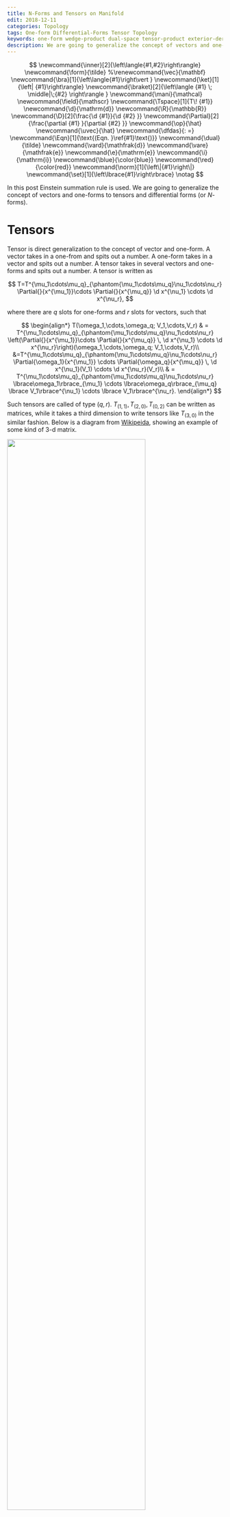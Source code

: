 ```yaml
---
title: N-Forms and Tensors on Manifold
edit: 2018-12-11
categories: Topology
tags: One-form Differential-Forms Tensor Topology 
keywords: one-form wedge-product dual-space tensor-product exterior-derivative curl divergent div 
description: We are going to generalize the concept of vectors and one-forms to tensors and differential forms. In the mean time, wedge product and exterior derivative were introduced.
---
```


$$
\newcommand{\inner}[2]{\left\langle{#1,#2}\right\rangle}
\newcommand{\form}{\tilde}
%\renewcommand{\vec}{\mathbf}
\newcommand{\bra}[1]{\left\langle{#1}\right\vert }
\newcommand{\ket}[1]{\left| {#1}\right\rangle}
\newcommand{\braket}[2]{\left\langle {#1} \; \middle|\;{#2} \right\rangle }
\newcommand{\mani}{\mathcal}
\newcommand{\field}{\mathscr}
\newcommand{\Tspace}[1]{T\! {#1}}
\newcommand{\d}{\mathrm{d}}
\newcommand{\R}{\mathbb{R}}
\newcommand{\D}[2]{\frac{\d {#1}}{\d {#2} }}
\newcommand{\Partial}[2]{\frac{\partial {#1} }{\partial {#2} }}
\newcommand{\op}{\hat}
\newcommand{\uvec}{\hat}
\newcommand{\dfdas}{: =}
\newcommand{\Eqn}[1]{\text{(Eqn. }\ref{#1}\text{)}}
\newcommand{\dual}{\tilde}
\newcommand{\vard}{\mathfrak{d}}
\newcommand{\vare}{\mathfrak{e}}
\newcommand{\e}{\mathrm{e}}
\newcommand{\i}{\mathrm{i}}
\newcommand{\blue}{\color{blue}}
\newcommand{\red}{\color{red}}
\newcommand{\norm}[1]{\left\|{#1}\right\|}
\newcommand{\set}[1]{\left\lbrace{#1}\right\rbrace}
\notag
$$

In this post Einstein summation rule is used. We are going to generalize the concept of vectors and one-forms to tensors and differential forms (or $N$-forms).

# Tensors

Tensor is direct generalization to the concept of vector and one-form. A vector takes in a one-from and spits out a number. A one-form takes in a vector and spits out a number. A tensor takes in several vectors and one-forms and spits out a number. A tensor is written as 

$$
T=T^{\mu_1\cdots\mu_q}_{\phantom{\mu_1\cdots\mu_q}\nu_1\cdots\nu_r} \Partial{}{x^{\mu_1}}\cdots \Partial{}{x^{\mu_q}} \d x^{\nu_1} \cdots \d x^{\nu_r},
$$

where there are $q$ slots for one-forms and $r$ slots for vectors, such that

$$
\begin{align*}
T(\omega_1,\cdots,\omega_q; V_1,\cdots,V_r) 
& = T^{\mu_1\cdots\mu_q}_{\phantom{\mu_1\cdots\mu_q}\nu_1\cdots\nu_r} \left(\Partial{}{x^{\mu_1}}\cdots \Partial{}{x^{\mu_q}} \, \d x^{\nu_1} \cdots \d x^{\nu_r}\right)(\omega_1,\cdots,\omega_q; V_1,\cdots,V_r)\\
&=T^{\mu_1\cdots\mu_q}_{\phantom{\mu_1\cdots\mu_q}\nu_1\cdots\nu_r}  \Partial{\omega_1}{x^{\mu_1}} \cdots \Partial{\omega_q}{x^{\mu_q}} \, \d x^{\nu_1}(V_1) \cdots \d x^{\nu_r}(V_r)\\
& = T^{\mu_1\cdots\mu_q}_{\phantom{\mu_1\cdots\mu_q}\nu_1\cdots\nu_r} \lbrace\omega_1\rbrace_{\mu_1} \cdots \lbrace\omega_q\rbrace_{\mu_q} \lbrace V_1\rbrace^{\nu_1} \cdots \lbrace V_1\rbrace^{\nu_r}.
\end{align*}
$$

Such tensors are called of type $(q,r)$. $T_{(1,1)},\, T_{(2,0)},\,T_{(0,2)}$ can be written as matrices, while it takes a third dimension to write tensors like $T_{(3,0)}$ in the similar fashion. Below is a diagram from [Wikipeida](https://en.wikipedia.org/wiki/OLAP_cube), showing an example of some kind of $3$-d matrix.

<img src="https://upload.wikimedia.org/wikipedia/commons/4/46/OLAP_drill_up%26down.png" width=80%>

# Wedge Product

One way to generalize one-forms to differential forms (or $N$-forms) is to take products of one-forms. A two-form is can be seen as a "product" of two one-forms. A $N$-form is then a series of product of one-forms. This product is called a wedge product. 

## Wedge Product of General Vectors

We will first see how wedge product works in the context of vectors.

The cross product of vectors $U \times V$ is a very useful operation in $3$ dimensional geometry. It determines the area of the **parallelogram** containing these vectors and the plane containing it. A **wedge product** is the analogue used to determine a high dimensional parallelograms.

The wedge (楔) product (楔积) $\wedge$ is a special kind of tensor product. 

$$
V^{\mu _ 1} \wedge V^{\mu _ 2} \wedge\cdots\wedge V^{\mu _ r} = \sum _ {P\in \mathbb S _ r} \operatorname{sgn}(P) V^{\mu _ {P(1)}} \otimes V^{\mu _ {P(2)}}\otimes \cdots\otimes V^{\mu  _ {P(r)}} \label{wedgeDef}
$$

For example, 

$$
\begin{align}
U \wedge V &= U \otimes V - V \otimes U\\
U \wedge V  \wedge W &= U \otimes V  \otimes W + W \otimes U \otimes V  + V  \otimes W \otimes U \notag \\
&- U \otimes W \otimes V  - W \otimes V  \otimes U - V \otimes U \otimes W \label{wedgeExample}
\end{align}
$$

[[John](https://www.av8n.com/physics/area-volume.pdf)] There is a **norm** for a wedge product (seen as a bi-vector) defined as 

$$
\begin{align}
\norm{A \wedge B}^2&\dfdas(A \wedge B)\cdot(B \wedge A)\notag\\
&=-(A \wedge B)^2
\end{align}
$$

> ***CONNECTIONS TO GEOMETRIC ENTITIES***:
>
> 1. **Analogue to cross product as a test of collinearity**: The wedge product gives a simple way to test for "**coplanarity**" or linear (in)dependence of vectors: if $U$ and $V$ are collinear, $U\wedge V=0$.
>    
>    $$
>    U \wedge V =U \wedge aU=a(U \otimes U - U \otimes U)=0 \notag
>    $$
>
>    If $W$ is coplanar with $U$ and $V$, $W = a U + b V$, i.e., $U,\, V,\, W$ are not maximally linear independent, then
>
>    $$
>    W \wedge U \wedge V = aU  \wedge U \wedge V+bV\wedge U \wedge V = 0 \notag
>    $$
>
> 2. **Analogue to cross product as a indicator of orientation**: If $n\gt 3$, there are infinitely many directions perpendicular to the two vectors, so you can't think of the orientation as a vector (like the cross product in three dimensions). Instead, you may think of the orientation as a *circle* in the plane of the two given vectors $U$ and $V$, with a direction attached to it in one of the two possible ways: $\circlearrowleft$ or $\circlearrowright$. This orientation is 
>
> 3. **Analogue to cross product as a way to compute "area of parallelogram"**: For two vectors $U=(a,b,c)$ and $V=(d,e,f)$, We can see that the nonzero entries of wedge product are basically the same as for the cross product. 
>
>    $$
>    \begin{align}
>    \vec{u} \wedge \vec{v}
>    &=(u _ 1,u _ 2,u _ 3)\wedge(v _ 1,v _ 2,v _ 3)\notag\\
>    &=(u _ 1,u _ 2,u _ 3)\otimes(v _ 1,v _ 2,v _ 3)-(u _ 1,u _ 2,u _ 3)\otimes(v _ 1,v _ 2,v _ 3) \notag\\
>    &\substack{\text{the basis is different}\newline\neq} \begin{pmatrix}
>     0        & \red u _ 1v _ 2 − u _ 2v _ 1  & \red u _ 1v _ 3 − u _ 3v _ 1\\
>     \blue −u _ 1v _ 2 + u _ 2v _ 1 & 0        & \red u _ 2v _ 3 − u _ 3v _ 2\\
>     \blue −u _ 1v _ 3 + u _ 3v _ 1 & \blue −u _ 2v _ 3 + u _ 3v _ 2 & 0        
>    \end{pmatrix}\notag\\
>    &= (u _ 1 v _ 2 - u _ 2 v _ 1) (\uvec{e} _ 1 \wedge \uvec{e} _ 2) + (u _ 3 v _ 1 - u _ 1 v _ 3) (\uvec{e} _ 3 \wedge \uvec{e} _ 1) + (u _ 2 v _ 3 - u _ 3 v _ 2) (\uvec{e} _ 2 \wedge \uvec{e} _ 3) \label{wedgetensorvector}\\
>         \notag\\
>    \vec{u} \times \vec{v}
>    &=(u _ 1, u _ 2, u _ 3) \times (v _ 1, v _ 2, v _ 3) \notag\\
>    &= {\red(u _ 2v _ 3 − u _ 3v _ 2)}\uvec i + {\red(−u _ 1v _ 3 + u _ 3v _ 1)}\uvec j + {\red(u _ 1v _ 2 − u _ 2v _ 1)}\uvec k\notag\\
>         \end{align}
>    $$
>
>    > **Note:**
>    >
>    > - The wedge product is a tensor, **not a matrix**. The wedge product of two dimension $3$ vectors has a dimension of $3$, not $9$ $\Eqn{wedgetensorvector}$. 
>    > - This matrix is anti-symmetry matrix of odd dimension and thus has a zero determinant.
>
>    However, this result is not the area of this two vectors. $U \wedge V$ is a bivector, it's norm 
>
>    $$
>    A^2=\norm{U\wedge V}^2\substack{\small\text{numerically}\newline\huge {=}}(U \times V)^2 
>    $$
>    
>    is the area of the parallelogram.
>
> 4. **Generalization as a direct way to calculate $n$-dimensional area, (specially, $3$-dimensional area being the volume)**: the $n$-dimensional area is defined as a $n$ wedge product of $n$-dimensional vectors. For $n=3$, 
>    
>     $$
>     \vec{u} \wedge \vec{v} \wedge \vec{w} = (u _ 1 v _ 2 w _ 3 + u _ 2 v _ 3 w _ 1 + u _ 3 v _ 1 w _ 2 - u _ 1 v _ 3 w _ 2 - u _ 2 v _ 1 w _ 3 - u _ 3 v _ 2 w _ 1) (\uvec{e} _ 1 \wedge \uvec{e} _ 2 \wedge \uvec{e} _ 3) 
>     $$
>
>     Again we obtain the volume ($3$-dimensional area) $V^2=\norm{\vec{u} \wedge \vec{v} \wedge \vec{w} }$. 
>
>     There is more to it. While $\vec{u} \wedge \vec{v} \wedge \vec{w}$ is a simple construction of three vectors, it is also a wedge product of vector and yet a wedge product $\vec{u} \wedge (\vec{v} \wedge \vec{w}).$ The volume of the parallelepiped ($3$-dimensional area) is now the span of a vector and an parallelogram ($2$-dimensional area). Similarly, a $(n+m)$-dimensional area can be spanned by a $n$-dimensional area and $m$-dimensional area.
>

## $p$-Forms from Wedge Product

After having gained some familiarity with wedge products, we are now ready to construct $p$-forms.

Still, wedge (楔) product (楔积) $\wedge$ is a special kind of tensor product. The rule for wedge product of basis is as follow:

$$
\d x^{\mu _ 1} \wedge \d x^{\mu _ 2} \wedge\cdots\wedge \d x^{\mu _ r} = \sum _ {P\in \mathbb S _ r} \operatorname{sgn}(P) \d x ^{\mu _ {P(1)}} \otimes \d x^{\mu _ {P(2)}}\otimes \cdots\otimes \d x^{\mu  _ {P(r)}} \label{r-form-basis}
$$

$\Eqn{r-form-basis}$ gives us the basis for $r$-forms. The space of $r$-forms spanned by these basis is denoted as $\Omega^r$. A general $r$-form is then

$$
\omega=\frac{1}{r!}\omega_{\mu_1\mu_2\cdots\mu_r}\d x^{\mu _ 1} \wedge \d x^{\mu _ 2} \wedge\cdots\wedge \d x^{\mu _ r}
$$

There are only $\binom{m}{r}=\frac{m!}{(m-r)!r!}$ choices of $\set{\d x^{\mu_i}}$ to form a non-zero basis, so is the dimension of space $\Omega^r$.

## Wedge Product of $p$-Forms

For example,

$$
\begin{align}
(3\d x + \d y) ∧ (\e^x\d x + 2\d y) &= 3\e^x\d x ∧ \d x + 6\d x ∧ \d y + \e^x \d y ∧ \d x + 2\d y ∧ \d y\\
&= (6 − \e^x)\d x ∧ \d y
\end{align}
$$

# Exterior Derivative

All the vector calculus, div, grad, curl, the divergence theorem and Stokes’ theorem, etc. are well defined in three dimensional spaces. But it would be hard to generalize the notion of curl in higher dimensions.

$$
\nabla \times X = \left( \frac{\partial X_3}{\partial x^2} - \frac{\partial X_2}{\partial x^3}, \frac{\partial X_1}{\partial x^3} - \frac{\partial X_3}{\partial x^1}, \frac{\partial X_2}{\partial x^1} - \frac{\partial X_1}{\partial x^2} \right),
$$

Exterior derivatives provides an easy way to perform vector calculus in greater-than-three dimensional spaces, with a sweet side effect that those divs, grads, curls, will be represented by two simple formulae.

## Exterior Derivative of Functions

We will start from a function $f:\R^n\rightarrow \R$. We will perform an exterior derivative $\d$ on the function. Our new definition of exterior derivative should comply with normal derivatives on functions, i.e.,  

$$
\d f \dfdas \Partial {f}{x^1} \d x^1 + \cdots + \Partial {f}{x^n} \d x^n.
$$

That is a good old one-form! Or we could write it as

$$
\nabla f = (\d f)^\sharp
$$

to emphasize the relationship of divs and exterior derivatives.

## General Definition of Exterior Derivative

The exterior derivative of a function is a one-form. We will go and find out the "second derivative" of $f$.

For our definition to make sense, we require that

1. The "derivative" of a $1$-form (first derivative) should result in a $2$-form. 
2. The "second exterior derivative" of a function should some how relate to the second derivative of $f$.

> I couldn't find any way to heuristically introduce the definition from deductions, so I decided to give the definition and explain it later.

In general, the exterior derivative of a $p$-from $\omega=ω_{i_1\cdots i_p} \d x^{i_1} \wedge\cdots\wedge \d x^{i_p}$ is defined by

$$
\begin{align*}
\d\omega &=
\d (f\, dx_{i_1} \wedge \cdots\wedge  dx_{i_n} ) \\
&= \d f \wedge dx_{i_1} \wedge\cdots \wedge dx_{i_n},
\quad\text{where } \d f = \Partial {f}{x^1} \d x^1 + \cdots + \Partial {f}{x^n} \d x^n\\
&=\frac{1}{p!}\Partial{ω_{i_1\cdots i_p}}{x^i} \d x^i \wedge \d x^{i_1} \wedge\cdots\wedge \d x^{i_p}
\end{align*}
$$

From this definition, we have

> 1. For $\omega=f$, it agrees with the differential of $f$
>
> 2. Exterior derivative have a Leibniz's Rule
>    
>    $$
>    \begin{align*}
>    \d(\omega\wedge\eta)&=(\d\omega)\wedge\eta+(-1)^p\omega\wedge(\d\eta),\quad \text{$\omega$ is $p$-form}\\
>    \end{align*}
>    $$
>
> 3. $\d^2=0$.
>
>      Proof for $\d^2=0 $:
>      
>      $$
>      \begin{align*}
>      \d(\d\omega) &= \d (\frac{1}{p!}\Partial{ω_{i_1\cdots i_p}}{x^i}\d x^i \wedge  \d x^{i_1} \wedge\cdots\wedge \d x^{i_p})\\
>      &=\frac{1}{p!}\d (\Partial{ω_{i_1\cdots i_p}}{x^i}\d x^i )\wedge \d x^{i_1} \wedge\cdots\wedge \d x^{i_p} \\
>      &=\frac{1}{p!} \Partial{^2ω_{i_1\cdots i_p}}{x^i\partial x^j}\d x^i \wedge \d x^j \wedge \d x^{i_1} \wedge\cdots\wedge \d x^{i_p} 
>      \end{align*}
>      $$
>
>      Since $\Partial{^2ω_{i_1\cdots i_p}}{x^i\partial x^j}$ is symmetric with respect to $x^i$ and $x^j$, and $\d x^i \wedge \d x^j$ is antisymmetric, the RHS is zero.
>

For example, 

$$
\begin{align*}
\d (\d f) &= \d (\Partial {f}{x^1} \d x^1 + \cdots + \Partial {f}{x^n} \d x^n)\\
&=(\d \Partial {f}{x^i} )\wedge\d x ^ i + \d( \d x ^ i)\wedge\Partial {f}{x^i}\\
\xrightarrow{\d( \d x ^ i)=0}&=(\d \Partial {f}{x^i} )\wedge\d x ^ i \\
&=\Partial{^2f }{x^i\partial x ^ j}\d x ^ j \wedge\d x ^ i\\
&\equiv 0
\end{align*}
$$

## A Glimpse of Closed Form and Exact Form

If $\d \omega = 0$, $\omega$ is called an closed from. If $\d \eta=\omega$ , $\omega$ is called a exact form. These names have something to do with cohomology, which you will find in my later posts.

$\d^2 = 0$ means that **all exact forms are closed**, since $\d\omega=\d^2\eta=0$. But the reserve is not always true, i.e., not all closed forms are exact. 

Before I start listing examples, let's find out what it takes for a form to be exact. The most straightforward way to proof a differential form to be exact is to find a $\eta$ such that $\d\eta=\omega$. This problem is equivalent of solving a differential equation, which need the definition of integral. We'll leave the discussion to Cohomology. 

## Exterior Derivative and Vector Calculus

In the beginning of this section, I promised that divs, grads, curls, will be represented by two simple formulae in terms of exterior derivative. By the end of this subsection, we will have a diagram looks like this :

$$
\begin{array}{ccccccc}
&\text{0-forms} & \xrightarrow{\d}{} &\text{$1$-forms} & \xrightarrow{\d}{} & \text{$2$-forms} & \xrightarrow{\d}{}& \text{$3$-forms}\\
&\downarrow &&\downarrow&&\downarrow&&\downarrow   \\
&\text{{functions}} &\xrightarrow{\nabla}{} &\text{{vector fields}} &\xrightarrow{\nabla\times}{} &\text{{vector fields}} &\xrightarrow{\nabla\cdot}{} &\text{{functions}}\\
& function && divergence && curl && gradient
\end{array}
$$

We already have

$$
\nabla f = (\d f)^\sharp
$$

### Curl

Now we will see how exterior derivative act on one-forms. For example, 

$$
\d(F \d x+G\d y +H\d z) = (\Partial{G}{x} −\Partial{F}{y})\d x\wedge \d y +(\Partial{H}{y} −\Partial{G}{z})  \d y \wedge \d z + (\Partial{F}{z} − \Partial{H}{x})\d z \wedge \d x \notag
$$

If we convert this two form to a vector using the rule 

$$
\begin{cases}
\d x \wedge \d y \rightarrow \uvec z\\
\d y \wedge \d z \rightarrow \uvec x\\
\d z \wedge \d x \rightarrow \uvec y
 \end{cases},
$$

it coincides with the definition of **curl**.

$$
\vec{\nabla} \times V = (\Partial{H}{y} − \Partial{G}{z})\uvec x + (\Partial{F}{z} − \Partial{H}{x})\uvec y + (\Partial{G}{x} − \Partial{F}{y})\uvec z
$$

The conversion is called a **Hodge star dual**, denoted as $\star$. In $d$ dimensions the “$\star$” map takes a $p$-form to a $(d − p)$-form. In our case, 

$$
\begin{align*}
&\Bigg(\star\left((\Partial{G}{x} −\Partial{F}{y})\d x\wedge \d y + (\Partial{H}{y} −\Partial{G}{z})\d y \wedge \d z + (\Partial{F}{z} − \Partial{H}{x})\d z \wedge \d x\right)\Bigg)^\sharp\\
 &=\left((\Partial{H}{y} − \Partial{G}{z})\d x + (\Partial{F}{z} − \Partial{H}{x})\d y + (\Partial{G}{x} − \Partial{F}{y})\d z\right)^\sharp\\
 &=(\Partial{H}{y} − \Partial{G}{z})\uvec x + (\Partial{F}{z} − \Partial{H}{x})\uvec y + (\Partial{G}{x} − \Partial{F}{y})\uvec z.
 \end{align*}
$$

Finally we have the rule

$$
\nabla \times V = \Big(\star\big( \d(V^\flat)\big)\Big)^\sharp.
$$

What this complicated rule says is the following. To take the curl of a vector, first convert it to a one-from $V^\flat$, then  take the exterior derivative of the one-from and get $\d V^\flat$, and finally convert the two form back to a vector through $\star \left(\phantom{a}\right)^\sharp$.

### Gradient

Now we take the exterior derivative of a two-from,

$$
\begin{align*}
&\d (F \d y \wedge \d z + G\d z \wedge \d x + H\d x \wedge \d y)\\
& = (\Partial{F}{x}\d x + \Partial{F}{y}\d y + \Partial{F}{z}\d z) \wedge \d y \wedge \d z +(\Partial{G}{x}\d x + \Partial{G}{y}\d y + \Partial{G}{z}\d z) \wedge \d z \wedge \d x+\\
& \phantom{==}(\Partial{H}{x}\d x + \Partial{H}{y}\d y + \Partial{H}{z}\d z) \wedge \d x \wedge \d y\\
&= (\Partial{F}{x} + \Partial{G}{y}  + \Partial{H}{z} )dx ∧ dy ∧ dz\quad,
\end{align*}
$$

which looks like the gradient. The rule is again

$$
\vec\nabla\cdot V = \Partial{F}{x} + \Partial{G}{y}  + \Partial{H}{z}.
$$

Write that rule as Hodge dual, we have

$$
\vec\nabla\cdot V=\star\Big(\d \big(\star (V ^\flat) \big)\Big),
$$

which means the following. Covert a vector field to a one-form, then take the Hodge dual of it to get a two-form, and then take the exterior derivative to get the right coefficient, and finally convert the result back to a number.

### Summary

$$
\begin{array}{cccccccc}
&\text{0-forms} & \xrightarrow{\d}{} &\text{$1$-forms} & \xrightarrow{\d}{} & \text{$2$-forms} & \xrightarrow{\d}{}& \text{$3$-forms}&\xrightarrow{\d}{}& 0\\
&\downarrow &&\downarrow&&\downarrow&&\downarrow   \\
&\text{{functions}} &\xrightarrow{\nabla}{} &\text{{vector fields}} &\xrightarrow{\nabla\times}{} &\text{{vector fields}} &\xrightarrow{\nabla\cdot}{} &\text{{functions}}\\
& function && divergence && curl && gradient
\end{array}
$$

We have went through all items in the diagram above and verified that our definition of exterior derivative united our common definition of differential operators in vector calculus into one simple symbol $\d$. 

